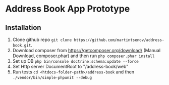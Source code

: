 Address Book App Prototype
==========================

Installation
------------
1. Clone github repo `git clone https://github.com/martintsenov/address-book.git`.
2. Download composer from https://getcomposer.org/download/ (Manual Download, composer.phar) 
   and then run `php composer.phar install`
3. Set up DB `php bin/console doctrine:schema:update --force`
4. Set Http server DocumentRoot to "<htdocs-folder-path>/address-book/web"
5. Run tests `cd <htdocs-folder-path>/address-book` and then `./vendor/bin/simple-phpunit --debug`
